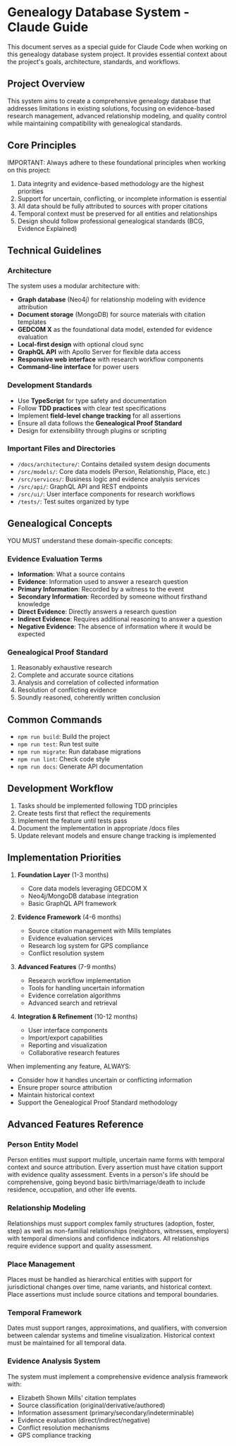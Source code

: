 # Genealogy Database System - Claude Guide

This document serves as a special guide for Claude Code when working on this genealogy database system project. It provides essential context about the project's goals, architecture, standards, and workflows.

## Project Overview

This system aims to create a comprehensive genealogy database that addresses limitations in existing solutions, focusing on evidence-based research management, advanced relationship modeling, and quality control while maintaining compatibility with genealogical standards.

## Core Principles

IMPORTANT: Always adhere to these foundational principles when working on this project:

1. Data integrity and evidence-based methodology are the highest priorities
2. Support for uncertain, conflicting, or incomplete information is essential
3. All data should be fully attributed to sources with proper citations
4. Temporal context must be preserved for all entities and relationships
5. Design should follow professional genealogical standards (BCG, Evidence Explained)

## Technical Guidelines

### Architecture

The system uses a modular architecture with:

- **Graph database** (Neo4j) for relationship modeling with evidence attribution
- **Document storage** (MongoDB) for source materials with citation templates
- **GEDCOM X** as the foundational data model, extended for evidence evaluation
- **Local-first design** with optional cloud sync
- **GraphQL API** with Apollo Server for flexible data access
- **Responsive web interface** with research workflow components
- **Command-line interface** for power users

### Development Standards

- Use **TypeScript** for type safety and documentation
- Follow **TDD practices** with clear test specifications
- Implement **field-level change tracking** for all assertions
- Ensure all data follows the **Genealogical Proof Standard**
- Design for extensibility through plugins or scripting

### Important Files and Directories

- `/docs/architecture/`: Contains detailed system design documents
- `/src/models/`: Core data models (Person, Relationship, Place, etc.)
- `/src/services/`: Business logic and evidence analysis services
- `/src/api/`: GraphQL API and REST endpoints
- `/src/ui/`: User interface components for research workflows
- `/tests/`: Test suites organized by type

## Genealogical Concepts

YOU MUST understand these domain-specific concepts:

### Evidence Evaluation Terms

- **Information**: What a source contains
- **Evidence**: Information used to answer a research question
- **Primary Information**: Recorded by a witness to the event
- **Secondary Information**: Recorded by someone without firsthand knowledge
- **Direct Evidence**: Directly answers a research question
- **Indirect Evidence**: Requires additional reasoning to answer a question
- **Negative Evidence**: The absence of information where it would be expected

### Genealogical Proof Standard

1. Reasonably exhaustive research
2. Complete and accurate source citations
3. Analysis and correlation of collected information
4. Resolution of conflicting evidence
5. Soundly reasoned, coherently written conclusion

## Common Commands

- `npm run build`: Build the project
- `npm run test`: Run test suite
- `npm run migrate`: Run database migrations
- `npm run lint`: Check code style
- `npm run docs`: Generate API documentation

## Development Workflow

1. Tasks should be implemented following TDD principles
2. Create tests first that reflect the requirements
3. Implement the feature until tests pass
4. Document the implementation in appropriate /docs files
5. Update relevant models and ensure change tracking is implemented

## Implementation Priorities

1. **Foundation Layer** (1-3 months)
   - Core data models leveraging GEDCOM X
   - Neo4j/MongoDB database integration
   - Basic GraphQL API framework

2. **Evidence Framework** (4-6 months)
   - Source citation management with Mills templates
   - Evidence evaluation services
   - Research log system for GPS compliance
   - Conflict resolution system

3. **Advanced Features** (7-9 months)
   - Research workflow implementation
   - Tools for handling uncertain information
   - Evidence correlation algorithms
   - Advanced search and retrieval

4. **Integration & Refinement** (10-12 months)
   - User interface components
   - Import/export capabilities
   - Reporting and visualization
   - Collaborative research features

When implementing any feature, ALWAYS:
- Consider how it handles uncertain or conflicting information
- Ensure proper source attribution
- Maintain historical context
- Support the Genealogical Proof Standard methodology

## Advanced Features Reference

### Person Entity Model
Person entities must support multiple, uncertain name forms with temporal context and source attribution. Every assertion must have citation support with evidence quality assessment. Events in a person's life should be comprehensive, going beyond basic birth/marriage/death to include residence, occupation, and other life events.

### Relationship Modeling
Relationships must support complex family structures (adoption, foster, step) as well as non-familial relationships (neighbors, witnesses, employers) with temporal dimensions and confidence indicators. All relationships require evidence support and quality assessment.

### Place Management
Places must be handled as hierarchical entities with support for jurisdictional changes over time, name variants, and historical context. Place assertions must include source citations and temporal boundaries.

### Temporal Framework
Dates must support ranges, approximations, and qualifiers, with conversion between calendar systems and timeline visualization. Historical context must be maintained for all temporal data.

### Evidence Analysis System
The system must implement a comprehensive evidence analysis framework with:
- Elizabeth Shown Mills' citation templates
- Source classification (original/derivative/authored)
- Information assessment (primary/secondary/indeterminable)
- Evidence evaluation (direct/indirect/negative)
- Conflict resolution mechanisms
- GPS compliance tracking
